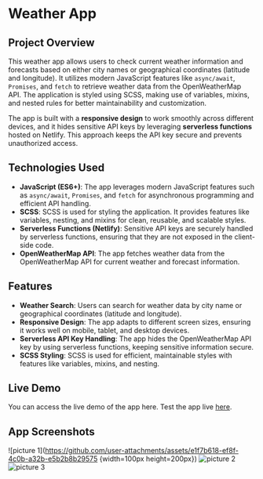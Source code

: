 # Weather App

## Project Overview

This weather app allows users to check current weather information and forecasts based on either city names or geographical coordinates (latitude and longitude). It utilizes modern JavaScript features like `async/await`, `Promises`, and `fetch` to retrieve weather data from the OpenWeatherMap API. The application is styled using SCSS, making use of variables, mixins, and nested rules for better maintainability and customization.

The app is built with a **responsive design** to work smoothly across different devices, and it hides sensitive API keys by leveraging **serverless functions** hosted on Netlify. This approach keeps the API key secure and prevents unauthorized access.

## Technologies Used

- **JavaScript (ES6+)**: The app leverages modern JavaScript features such as `async/await`, `Promises`, and `fetch` for asynchronous programming and efficient API handling.
- **SCSS**: SCSS is used for styling the application. It provides features like variables, nesting, and mixins for clean, reusable, and scalable styles.
- **Serverless Functions (Netlify)**: Sensitive API keys are securely handled by serverless functions, ensuring that they are not exposed in the client-side code.
- **OpenWeatherMap API**: The app fetches weather data from the OpenWeatherMap API for current weather and forecast information.

## Features

- **Weather Search**: Users can search for weather data by city name or geographical coordinates (latitude and longitude).
- **Responsive Design**: The app adapts to different screen sizes, ensuring it works well on mobile, tablet, and desktop devices.
- **Serverless API Key Handling**: The app hides the OpenWeatherMap API key by using serverless functions, keeping sensitive information secure.
- **SCSS Styling**: SCSS is used for efficient, maintainable styles with features like variables, mixins, and nesting.

## Live Demo
You can access the live demo of the app here.
Test the app live <a href="https://suhacankilicweatherapp.netlify.app/" target="_blank">here</a>.

## App Screenshots
![picture 1](https://github.com/user-attachments/assets/e1f7b618-ef8f-4c0b-a32b-e5b2b8b29575 {width=100px height=200px})
![picture 2](https://github.com/user-attachments/assets/ee34d53a-4557-4016-a6ac-b14e25ca2e5e)
![picture 3](https://github.com/user-attachments/assets/feb0c9a2-a751-4b0f-804e-1949ee1958d9)
